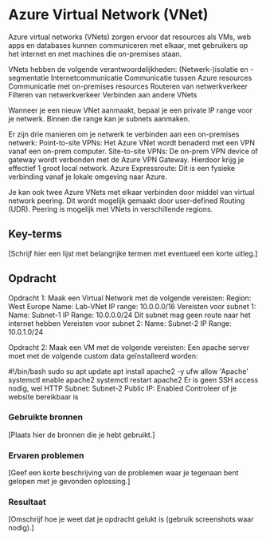 # Azure Virtual Network (VNet)

Azure virtual networks (VNets) zorgen ervoor dat resources als VMs, web apps en databases kunnen communiceren met elkaar, met gebruikers op het internet en met machines die on-premises staan.

VNets hebben de volgende verantwoordelijkheden:
(Netwerk-)isolatie en -segmentatie
Internetcommunicatie
Communicatie tussen Azure resources
Communicatie met on-premises resources
Routeren van netwerkverkeer
Filteren van netwerkverkeer
Verbinden aan andere VNets

Wanneer je een nieuw VNet aanmaakt, bepaal je een private IP range voor je netwerk. Binnen die range kan je subnets aanmaken.

Er zijn drie manieren om je netwerk te verbinden aan een on-premises netwerk:
Point-to-site VPNs:
Het Azure VNet wordt benaderd met een VPN vanaf een on-prem computer.
Site-to-site VPNs:
De on-prem VPN device of gateway wordt verbonden met de Azure VPN Gateway. Hierdoor krijg je effectief 1 groot local network.
Azure Expressroute:
Dit is een fysieke verbinding vanaf je lokale omgeving naar Azure.

Je kan ook twee Azure VNets met elkaar verbinden door middel van virtual network peering. Dit wordt mogelijk gemaakt door user-defined Routing (UDR). Peering is mogelijk met VNets in verschillende regions.


## Key-terms
[Schrijf hier een lijst met belangrijke termen met eventueel een korte uitleg.]

## Opdracht

Opdracht 1:
Maak een Virtual Network met de volgende vereisten:
Region: West Europe
Name: Lab-VNet
IP range: 10.0.0.0/16
Vereisten voor subnet 1:
Name: Subnet-1
IP Range: 10.0.0.0/24
Dit subnet mag geen route naar het internet hebben
Vereisten voor subnet 2:
Name: Subnet-2
IP Range: 10.0.1.0/24

Opdracht 2:
Maak een VM met de volgende vereisten:
Een apache server moet met de volgende custom data geïnstalleerd worden:

#!/bin/bash
sudo su
apt update
apt install apache2 -y
ufw allow 'Apache'
systemctl enable apache2
systemctl restart apache2
Er is geen SSH access nodig, wel HTTP
Subnet: Subnet-2
Public IP: Enabled
Controleer of je website bereikbaar is


### Gebruikte bronnen
[Plaats hier de bronnen die je hebt gebruikt.]

### Ervaren problemen
[Geef een korte beschrijving van de problemen waar je tegenaan bent gelopen met je gevonden oplossing.]

### Resultaat
[Omschrijf hoe je weet dat je opdracht gelukt is (gebruik screenshots waar nodig).]